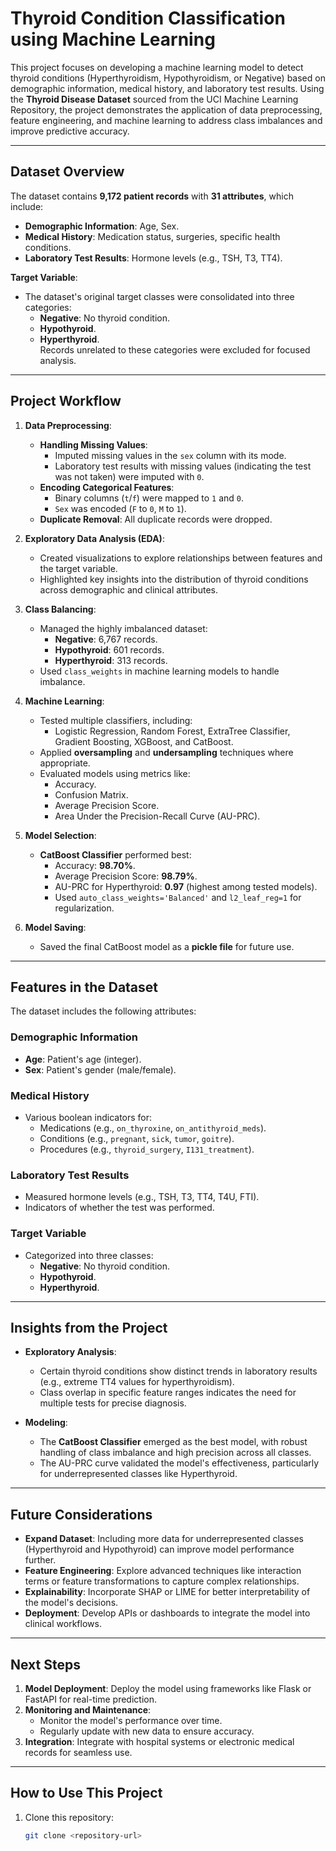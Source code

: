 # Thyroid Condition Classification using Machine Learning

This project focuses on developing a machine learning model to detect thyroid conditions (Hyperthyroidism, Hypothyroidism, or Negative) based on demographic information, medical history, and laboratory test results. Using the **Thyroid Disease Dataset** sourced from the UCI Machine Learning Repository, the project demonstrates the application of data preprocessing, feature engineering, and machine learning to address class imbalances and improve predictive accuracy.

---

## Dataset Overview

The dataset contains **9,172 patient records** with **31 attributes**, which include:
- **Demographic Information**: Age, Sex.
- **Medical History**: Medication status, surgeries, specific health conditions.
- **Laboratory Test Results**: Hormone levels (e.g., TSH, T3, TT4).

**Target Variable**:  
- The dataset's original target classes were consolidated into three categories:
  - **Negative**: No thyroid condition.
  - **Hypothyroid**.
  - **Hyperthyroid**.  
  Records unrelated to these categories were excluded for focused analysis.

---

## Project Workflow

1. **Data Preprocessing**:
   - **Handling Missing Values**:
     - Imputed missing values in the `sex` column with its mode.
     - Laboratory test results with missing values (indicating the test was not taken) were imputed with `0`.
   - **Encoding Categorical Features**:
     - Binary columns (`t`/`f`) were mapped to `1` and `0`.
     - `Sex` was encoded (`F` to `0`, `M` to `1`).
   - **Duplicate Removal**: All duplicate records were dropped.

2. **Exploratory Data Analysis (EDA)**:
   - Created visualizations to explore relationships between features and the target variable.
   - Highlighted key insights into the distribution of thyroid conditions across demographic and clinical attributes.

3. **Class Balancing**:
   - Managed the highly imbalanced dataset:
     - **Negative**: 6,767 records.
     - **Hypothyroid**: 601 records.
     - **Hyperthyroid**: 313 records.
   - Used `class_weights` in machine learning models to handle imbalance.

4. **Machine Learning**:
   - Tested multiple classifiers, including:
     - Logistic Regression, Random Forest, ExtraTree Classifier, Gradient Boosting, XGBoost, and CatBoost.
   - Applied **oversampling** and **undersampling** techniques where appropriate.
   - Evaluated models using metrics like:
     - Accuracy.
     - Confusion Matrix.
     - Average Precision Score.
     - Area Under the Precision-Recall Curve (AU-PRC).

5. **Model Selection**:
   - **CatBoost Classifier** performed best:
     - Accuracy: **98.70%**.
     - Average Precision Score: **98.79%**.
     - AU-PRC for Hyperthyroid: **0.97** (highest among tested models).
     - Used `auto_class_weights='Balanced'` and `l2_leaf_reg=1` for regularization.

6. **Model Saving**:
   - Saved the final CatBoost model as a **pickle file** for future use.

---

## Features in the Dataset

The dataset includes the following attributes:

### **Demographic Information**
- **Age**: Patient's age (integer).
- **Sex**: Patient's gender (male/female).

### **Medical History**
- Various boolean indicators for:
  - Medications (e.g., `on_thyroxine`, `on_antithyroid_meds`).
  - Conditions (e.g., `pregnant`, `sick`, `tumor`, `goitre`).
  - Procedures (e.g., `thyroid_surgery`, `I131_treatment`).

### **Laboratory Test Results**
- Measured hormone levels (e.g., TSH, T3, TT4, T4U, FTI).
- Indicators of whether the test was performed.

### **Target Variable**
- Categorized into three classes:
  - **Negative**: No thyroid condition.
  - **Hypothyroid**.
  - **Hyperthyroid**.

---

## Insights from the Project

- **Exploratory Analysis**:
  - Certain thyroid conditions show distinct trends in laboratory results (e.g., extreme TT4 values for hyperthyroidism).
  - Class overlap in specific feature ranges indicates the need for multiple tests for precise diagnosis.

- **Modeling**:
  - The **CatBoost Classifier** emerged as the best model, with robust handling of class imbalance and high precision across all classes.
  - The AU-PRC curve validated the model's effectiveness, particularly for underrepresented classes like Hyperthyroid.

---

## Future Considerations

- **Expand Dataset**: Including more data for underrepresented classes (Hyperthyroid and Hypothyroid) can improve model performance further.
- **Feature Engineering**: Explore advanced techniques like interaction terms or feature transformations to capture complex relationships.
- **Explainability**: Incorporate SHAP or LIME for better interpretability of the model's decisions.
- **Deployment**: Develop APIs or dashboards to integrate the model into clinical workflows.

---

## Next Steps

1. **Model Deployment**: Deploy the model using frameworks like Flask or FastAPI for real-time prediction.
2. **Monitoring and Maintenance**:
   - Monitor the model's performance over time.
   - Regularly update with new data to ensure accuracy.
3. **Integration**: Integrate with hospital systems or electronic medical records for seamless use.

---

## How to Use This Project

1. Clone this repository:
   ```bash
   git clone <repository-url>

